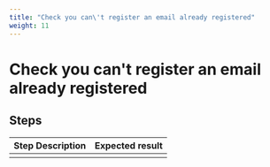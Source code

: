 ```yaml
---
title: "Check you can\'t register an email already registered"
weight: 11
---
```


# Check you can\'t register an email already registered
## Steps
| Step Description | Expected result |
| ----- | ----- |
|  |  |
